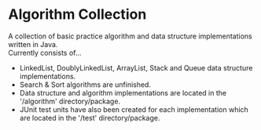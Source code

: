 # Algorithm Collection
A collection of basic practice algorithm and data structure implementations written in Java.
<br>
Currently consists of...

* LinkedList, DoublyLinkedList, ArrayList, Stack and Queue data structure implementations.
* Search & Sort algorithms are unfinished.
* Data structure and algorithm implementations are located in the '/algorithm' directory/package.
* JUnit test units have also been created for each implementation which are located in the '/test' directory/package.
